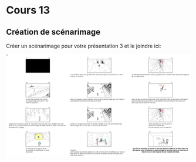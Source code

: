 # Cours 13
## Création de scénarimage
Créer un scénarimage pour votre présentation 3 et le joindre ici:   

![nom](https://github.com/terresteur/Journal_de_Bord_semaines_8_15/blob/main/Images/truc.png)


